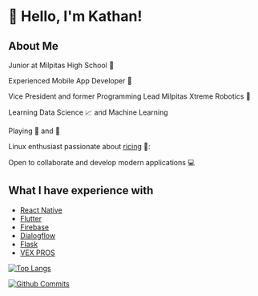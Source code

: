 # :wave: Hello, I'm Kathan!

## About Me 

Junior at Milpitas High School :school:

Experienced Mobile App Developer :iphone: 

Vice President and former Programming Lead Milpitas Xtreme Robotics :robot:

Learning Data Science :chart_with_upwards_trend: and Machine Learning

Playing :ping_pong: and :basketball: 

Linux enthusiast passionate about [ricing](https://github.com/kathansheth04/NordRice) 🍚:

Open to collaborate and develop modern applications 💻

## What I have experience with 

* [React Native](https://reactnative.dev)
* [Flutter](https://flutter.dev)
* [Firebase](https://firebase.google.com)
* [Dialogflow](https://cloud.google.com/dialogflow/docs)
* [Flask](https://flask.palletsprojects.com/en/1.1.x/)
* [VEX PROS](https://pros.cs.purdue.edu)


[![Top Langs](https://github-readme-stats.vercel.app/api/top-langs/?username=kathansheth04&langs_count=5&include_all_commits=true&count_private=true&theme=dark&layout=compact)](https://github.com/kathansheth04)

[![Github Commits](https://github-readme-stats.vercel.app/api?username=kathansheth04&show_icons=true&include_all_commits=true&count_private=true&theme=dark&include_private=true)](htts://github.com/kathansheth04)

